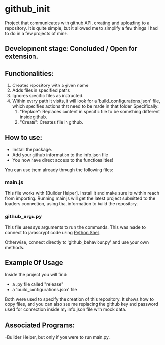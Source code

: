 # github_init
Project that communicates with github API, creating and uploading to a repository. 
It is quite simple, but it allowed me to simplify a few things I had to do in a few projects of mine.

## Development stage: Concluded / Open for extension. 

## Functionalities:

1. Creates repository with a given name
2. Adds files in specified paths 
3. Ignores specific files as instructed.
4. Within every path it visits, it will look for a 'build_configurations.json' file, which specifies actions that need to be made in that folder. Specifically:
    1. "Replace": Replaces content in specific file to be something different inside github. 
    2. "Create": Creates file in github. 

## How to use:
- Install the package. 
- Add your github information to the info.json file
- You now have direct access to the functionalities!

You can use them already through the following files: 

### main.js
This file works with [Builder Helper]. Install it and make sure its within reach from importing.
Running main.js will get the latest project submitted to the loaders connection, using that information
to build the repository. 

### github_args.py
This file uses sys arguments to run the commands. This was made to connect to javascrypt code using 
[Python Shell](https://www.npmjs.com/package/python-shell).

Otherwise, connect directly to 'github_behaviour.py' and use your own methods.

## Example Of Usage

Inside the project you will find:
- a .py file called "release"
- a 'build_configurations.json' file

Both were used to specify the creation of this repository. It shows how to copy files, and you can also see me replacing the github key and password used for connection inside my info.json file with mock data.


## Associated Programs:
-Builder Helper, but only if you were to run main.py. 
